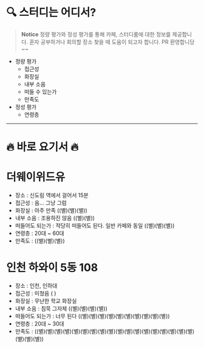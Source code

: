 # 🔍 스터디는 어디서?

> **Notice**
> 정량 평가와 정성 평가를 통해 카페, 스터디룸에 대한 정보를 제공합니다. 혼자 공부하거나 회의할 장소 찾을 때 도움이 되고자 합니다.
> PR 환영합니당~~

* 정량 평가
  * 접근성
  * 화장실
  * 내부 소음
  * 떠들 수 있는가
  * 만족도
* 정성 평가
  * 연령층

---

# 🔥 바로 요기서 🔥
# 더웨이위드유 
* 장소 : 신도림 역에서 걸어서 15분
* 접근성 : 음… 그냥 그럼
* 화장실 : 아주 만족 ((별)(별)(별))
* 내부 소음 : 조용하진 않음 ((별)(별))
* 떠들어도 되는가 : 적당히 떠들어도 된다. 일반 카페와 동일 ((별)(별)(별))
* 연령층 : 20대 ~ 60대
* 만족도 : ((별)(별)(별))

# 인천 하와이 5동 108
* 장소 : 인천, 인하대
* 접근성 : 미쳤음 ( )
* 화장실 : 무난한 학교 화장실 
* 내부 소음 : 침묵 그자체 ((별)(별)(별)(별))
* 떠들어도 되는가 : 너무 된다 ((별)(별)(별)(별)(별)(별)(별)(별)(별)(별))
* 연령층 : 20대 ~ 30대
* 만족도 : ((별)(별)(별)(별)(별)(별)(별)(별)(별)(별)(별)(별)(별)(별)(별)(별)(별)(별)(별)(별)(별))  
